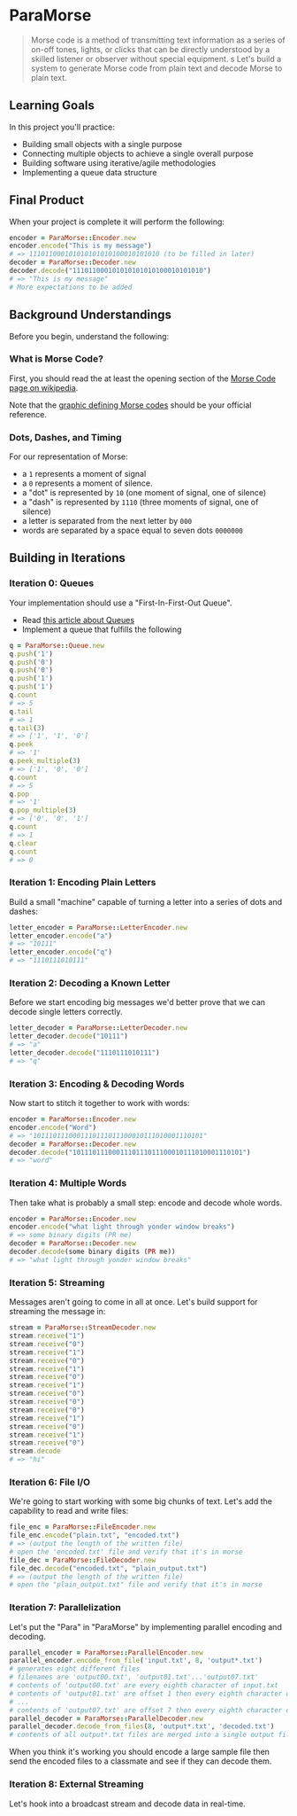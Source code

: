 # ParaMorse

> Morse code is a method of transmitting text information as a series of on-off tones, lights, or clicks that can be directly understood by a skilled listener or observer without special equipment.
s
Let's build a system to generate Morse code from plain text and decode Morse to
plain text.

## Learning Goals

In this project you'll practice:

* Building small objects with a single purpose
* Connecting multiple objects to achieve a single overall purpose
* Building software using iterative/agile methodologies
* Implementing a queue data structure

## Final Product

When your project is complete it will perform the following:

```ruby
encoder = ParaMorse::Encoder.new
encoder.encode("This is my message")
# => 111011000101010101010100010101010 (to be filled in later)
decoder = ParaMorse::Decoder.new
decoder.decode("111011000101010101010100010101010")
# => "This is my message"
# More expectations to be added
```

## Background Understandings

Before you begin, understand the following:

### What is Morse Code?

First, you should read the at least the opening section of the [Morse Code page
on wikipedia](https://en.wikipedia.org/wiki/Morse_code).

Note that the [graphic defining Morse codes](https://en.wikipedia.org/wiki/Morse_code#/media/File:International_Morse_Code.svg) should be your official reference.

### Dots, Dashes, and Timing

For our representation of Morse:

* a `1` represents a moment of signal
* a `0` represents a moment of silence.
* a "dot" is represented by `10` (one moment of signal, one of silence)
* a "dash" is represented by `1110` (three moments of signal, one of silence)
* a letter is separated from the next letter by `000`
* words are separated by a space equal to seven dots `0000000`

## Building in Iterations

### Iteration 0: Queues

Your implementation should use a "First-In-First-Out Queue".

* Read [this article about Queues](https://en.wikipedia.org/wiki/Queue_(abstract_data_type))
* Implement a queue that fulfills the following

```ruby
q = ParaMorse::Queue.new
q.push('1')
q.push('0')
q.push('0')
q.push('1')
q.push('1')
q.count
# => 5
q.tail
# => 1
q.tail(3)
# => ['1', '1', '0']
q.peek
# => '1'
q.peek_multiple(3)
# => ['1', '0', '0']
q.count
# => 5
q.pop
# => '1'
q.pop_multiple(3)
# => ['0', '0', '1']
q.count
# => 1
q.clear
q.count
# => 0
```

### Iteration 1: Encoding Plain Letters

Build a small "machine" capable of turning a letter into a series of dots and
dashes:

```ruby
letter_encoder = ParaMorse::LetterEncoder.new
letter_encoder.encode("a")
# => "10111"
letter_encoder.encode("q")
# => "1110111010111"
```

### Iteration 2: Decoding a Known Letter

Before we start encoding big messages we'd better prove that we can decode single letters
correctly.

```ruby
letter_decoder = ParaMorse::LetterDecoder.new
letter_decoder.decode("10111")
# => "a"
letter_decoder.decode("1110111010111")
# => "q"
```

### Iteration 3: Encoding & Decoding Words

Now start to stitch it together to work with words:

```ruby
encoder = ParaMorse::Encoder.new
encoder.encode("Word")
# => "1011101110001110111011100010111010001110101"
decoder = ParaMorse::Decoder.new
decoder.decode("1011101110001110111011100010111010001110101")
# => "word"
```

### Iteration 4: Multiple Words

Then take what is probably a small step: encode and decode whole words.

```ruby
encoder = ParaMorse::Encoder.new
encoder.encode("what light through yonder window breaks")
# => some binary digits (PR me)
decoder = ParaMorse::Decoder.new
decoder.decode(some binary digits (PR me))
# => "what light through yonder window breaks"
```

### Iteration 5: Streaming

Messages aren't going to come in all at once. Let's build support for streaming the message in:

```ruby
stream = ParaMorse::StreamDecoder.new
stream.receive("1")
stream.receive("0")
stream.receive("1")
stream.receive("0")
stream.receive("1")
stream.receive("0")
stream.receive("1")
stream.receive("0")
stream.receive("0")
stream.receive("0")
stream.receive("1")
stream.receive("0")
stream.receive("1")
stream.receive("0")
stream.decode
# => "hi"
```

### Iteration 6: File I/O

We're going to start working with some big chunks of text. Let's add the capability to read and write files:

```ruby
file_enc = ParaMorse::FileEncoder.new
file_enc.encode("plain.txt", "encoded.txt")
# => (output the length of the written file)
# open the 'encoded.txt' file and verify that it's in morse
file_dec = ParaMorse::FileDecoder.new
file_dec.decode("encoded.txt", "plain_output.txt")
# => (output the length of the written file)
# open the "plain_output.txt" file and verify that it's in morse
```

### Iteration 7: Parallelization

Let's put the "Para" in "ParaMorse" by implementing parallel encoding and decoding.

```ruby
parallel_encoder = ParaMorse::ParallelEncoder.new
parallel_encoder.encode_from_file('input.txt', 8, 'output*.txt')
# generates eight different files
# filenames are 'output00.txt', 'output01.txt'...'output07.txt'
# contents of 'output00.txt' are every eighth character of input.txt
# contents of 'output01.txt' are offset 1 then every eighth character of input.txt
# ...
# contents of 'output07.txt' are offset 7 then every eighth character of input.txt
parallel_decoder = ParaMorse::ParallelDecoder.new
parallel_decoder.decode_from_files(8, 'output*.txt', 'decoded.txt')
# contents of all output*.txt files are merged into a single output file, decoded.txt
```

When you think it's working you should encode a large sample file then send the encoded files to a classmate and see if they can decode them.

### Iteration 8: External Streaming

Let's hook into a broadcast stream and decode data in real-time.

```ruby

```
